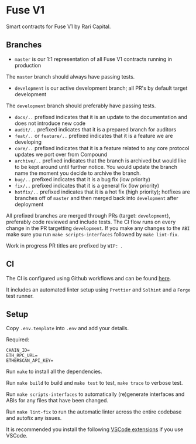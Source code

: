# Fuse V1

Smart contracts for Fuse V1 by Rari Capital.

## Branches

- `master` is our 1:1 representation of all Fuse V1 contracts running in production

The `master` branch should always have passing tests.

- `development` is our active development branch; all PR's by default target development

The `development` branch should preferably have passing tests.

- `docs/..` prefixed indicates that it is an update to the documentation and does not introduce new code
- `audit/..` prefixed indicates that it is a prepared branch for auditors
- `feat/..` or `feature/..` prefixed indicates that it is a feature we are developing
- `core/..` prefixed indicates that it is a feature related to any core protocol updates we port over from Compound
- `archive/..` prefixed indicates that the branch is archived but would like to be kept around until further notice. You would update the branch name the moment you decide to archive the branch.
- `bug/..` prefixed indicates that it is a bug fix (low priority)
- `fix/..` prefixed indicates that it is a general fix (low priority)
- `hotfix/..` prefixed indicates that it is a hot fix (high priority); hotfixes are branches off of `master` and then merged back into `development` after deployment

All prefixed branches are merged through PRs (target: `development`), preferably code reviewed and include tests. The CI flow runs on every change in the PR targetting `development`. If you make any changes to the `ABI` make sure you run `make scripts-interfaces` followed by `make lint-fix`.

Work in progress PR titles are prefixed by `WIP: `.

## CI

The CI is configured using Github workflows and can be found [here](https://github.com/Rari-Capital/fuse-v1/blob/development/.github/workflows/ci.yml).

It includes an automated linter setup using `Prettier` and `Solhint` and a `Forge` test runner.

## Setup

Copy `.env.template` into `.env` and add your details.

Required:

```
CHAIN_ID=
ETH_RPC_URL=
ETHERSCAN_API_KEY=
```

Run `make` to install all the dependencies.

Run `make build` to build and `make test` to test, `make trace` to verbose test.

Run `make scripts-interfaces` to automatically (re)generate interfaces and ABIs for any files that have been changed.

Run `make lint-fix` to run the automatic linter across the entire codebase and autofix any issues.

It is recommended you install the following [VSCode extensions](.vscode/extensions.json) if you use VSCode.
